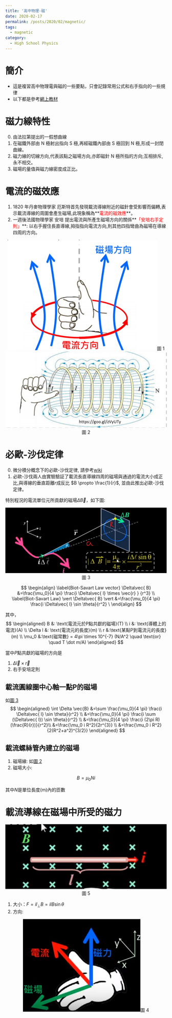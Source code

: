 ```yaml
---
title: '高中物理-磁'
date: 2020-02-17
permalink: /posts/2020/02/magnetic/
tags:
  - magnetic
category:
  - High School Physics
---
```


# 簡介
* 這是複習高中物理電與磁的一些要點，只會記錄常用公式和右手指向的一些規律
* 以下都是參考[網上教材](https://sites.google.com/site/phyelearning/301/08_magnetic_effect_of_electric_current?authuser=0)
  

# 磁力線特性
0. 由法拉第提出的一假想曲線
1. 在磁鐵外部由 N 極射出指向 S 極,再經磁鐵內部由 S 極回到 N 極,形成一封閉曲線。
2. 磁力線的切線方向,代表該點之磁場方向,亦即磁針 N 極所指的方向;互相排斥,永不相交。
3. 磁場的量值與磁力線密度成正比。
   

# 電流的磁效應
1. 1820 年丹麥物理學家 厄斯特首先發現載流導線附近的磁針會受影響而偏轉,表示載流導線的周圍會產生磁場,此現象稱為**<span style="color:red">電流的磁效應</span>**。
2. 一週後法國物理學家 安培 提出電流與所產生磁場方向的關係**<span style="color:red">「安培右手定則」</span>**: 以右手握住長直導線,拇指指向電流方向,則其他四指彎曲為磁場在導線四周的方向。
<div style="text-align:center"><img src="/images/high_school_physics/magnetic1.PNG" />圖 1</div>
<div style="text-align:center" id="magnetic2"><img src="/images/high_school_physics/magnetic2.PNG" />圖 2</div>

# 必歐-沙伐定律
0. 微分積分概念下的必歐-沙伐定律, 請參考[wiki](https://zh.wikipedia.org/wiki/%E6%AF%95%E5%A5%A5-%E8%90%A8%E4%BC%90%E5%B0%94%E5%AE%9A%E5%BE%8B)
1. 必歐-沙伐兩人由實驗驗証了載流長直導線四周的磁場與通過的電流大小成正比,與導線的垂直距離$r$成反比 $B \propto \frac{1}{r}$, 並由此推出必歐-沙伐定律。

特別程況的電流單位元所貢獻的磁場$\Delta \vec{B}$，如下圖:
<div style="text-align:center" id="magnetic3"><img src="/images/high_school_physics/magnetic3.jpg" />圖 3</div>

$$
\begin{align}
 \label{Biot-Savart Law vector}
\Delta\vec{ B} 
&=\frac{\mu_0}{4 \pi} \frac{i \Delta\vec{ l} \times \vec{r} } {r^3} 
\\
\label{Biot-Savart Law}
\vert \Delta\vec{ B} \vert 
&=\frac{\mu_0}{4 \pi} \frac{i \Delta\vec{ l} \sin \theta}{r^2} \
\end{align}
$$


其中，
$$
\begin{aligned}
B &: \text{電流元於P點共獻的磁場}(T) \\
i &: \text{導體上的電流}(A) \\
\Delta l &: \text{電流元的長度}(m) \\
r &:\text{某點P到電流元的長度}(m)  \\
\mu_0 &:\text{磁常數} = 4\pi \times 10^{-7} (N/A^2 \quad \text{or} \quad T \dot m/A)
\end{aligned}
$$

當中$P$點共獻的磁場的方向是
1. $\Delta \vec{l} \times \vec{r}$
2. 右手安培定則
  
## 載流圓線圈中心軸一點P的磁場
如[圖 3](#magnetic3)
$$
\begin{aligned}
\int \Delta \vec{B}
&=\sum \frac{\mu_0}{4 \pi} \frac{i \Delta\vec{ l} \sin \theta}{r^2} \\
&=\frac{\mu_0}{4 \pi} \frac{i \sum (\Delta\vec{ l}) \sin \theta}{r^2} \\
&=\frac{\mu_0}{4 \pi} \frac{i (2\pi R)(\frac{R}{r})}{r^2}\\
&=\frac{\mu_0 i R^2}{2r^{3}} \\
&=\frac{\mu_0 i R^2}{2(R^2+a^2)^{3/2}} 
\end{aligned}
$$

## 載流螺絲管內建立的磁場
1. 磁場線: 如[圖 2](#magnetic2)
2. 磁場大小:
 
$$B=\mu_0 N i$$

其中$N$是單位長度(m)內的匝數 


# 載流導線在磁場中所受的磁力

<div style="text-align:center" id="magnetic5"><img src="/images/high_school_physics/magnetic5.PNG" />圖 5</div>

1. 大小：$F=i l_{\bot} B=ilB\sin \theta$
2. 方向:
<div style="text-align:center" id="magnetic4"><img src="/images/high_school_physics/magnetic4.PNG" />圖 4</div>